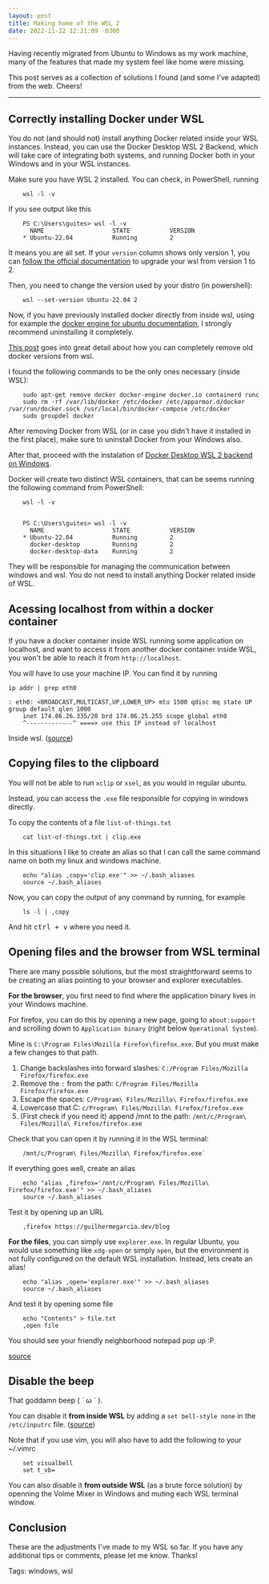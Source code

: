 ```yaml
---
layout: post
title: Making home of the WSL 2
date: 2022-11-22 12:21:09 -0300
---
```


Having recently migrated from Ubuntu to Windows as my work machine, many of the features that made my system feel like home were missing.

This post serves as a collection of solutions I found \(and some I've adapted\) from the web. Cheers!

<hr/>

## Correctly installing Docker under WSL

You do not \(and should not\) install anything Docker related inside your WSL instances. Instead, you can use the Docker Desktop WSL 2 Backend, which will take care of integrating both systems, and running Docker both in your Windows and in your WSL instances.

Make sure you have WSL 2 installed. You can check, in PowerShell, running

    	wsl -l -v

If you see output like this

    	PS C:\Users\guites> wsl -l -v
    	  NAME                   STATE           VERSION
    	* Ubuntu-22.04           Running         2

It means you are all set. If your `version` column shows only version 1, you can [follow the official documentation](https://learn.microsoft.com/en-us/windows/wsl/install#upgrade-version-from-wsl-1-to-wsl-2) to upgrade your wsl from version 1 to 2.

Then, you need to change the version used by your distro \(in powershell\):

    	wsl --set-version Ubuntu-22.04 2

Now, if you have previously installed docker directly from inside wsl, using for example the [docker engine for ubuntu documentation](https://docs.docker.com/engine/install/ubuntu/#install-using-the-repository), I strongly recommend uninstalling it completely.

[This post](https://docs.docker.com/desktop/windows/wsl/) goes into great detail about how you can completely remove old docker versions from wsl.

I found the following commands to be the only ones necessary \(inside WSL\):

    	sudo apt-get remove docker docker-engine docker.io containerd runc
    	sudo rm -rf /var/lib/docker /etc/docker /etc/apparmor.d/docker /var/run/docker.sock /usr/local/bin/docker-compose /etc/docker
    	sudo groupdel docker

After removing Docker from WSL \(or in case you didn't have it installed in the first place\), make sure to uninstall Docker from your Windows also.

After that, proceed with the instalation of [Docker Desktop WSL 2 backend on Windows](https://docs.docker.com/desktop/windows/wsl/).

Docker will create two distinct WSL containers, that can be seems running the following command from PowerShell:

    	wsl -l -v


    	PS C:\Users\guites> wsl -l -v
    	  NAME                   STATE           VERSION
    	* Ubuntu-22.04           Running         2
    	  docker-desktop         Running         2
    	  docker-desktop-data    Running         2

They will be responsible for managing the communication between windows and wsl. You do not need to install anything Docker related inside of WSL.

## Acessing localhost from within a docker container

If you have a docker container inside WSL running some application on localhost, and want to access it from another docker container inside WSL, you won't be able to reach it from `http://localhost`.

You will have to use your machine IP. You can find it by running

    ip addr | grep eth0

    : eth0: <BROADCAST,MULTICAST,UP,LOWER_UP> mtu 1500 qdisc mq state UP group default qlen 1000
        inet 174.86.26.335/20 brd 174.86.25.255 scope global eth0
    	^-------------^ ====> use this IP instead of localhost

Inside wsl. \([source](https://superuser.com/a/1642352)\)

## Copying files to the clipboard

You will not be able to run `xclip` or `xsel`, as you would in regular ubuntu.

Instead, you can access the `.exe` file responsible for copying in windows directly.

To copy the contents of a file `list-of-things.txt`

    	cat list-of-things.txt | clip.exe

In this situations I like to create an alias so that I can call the same command name on both my linux and windows machine.

    	echo "alias ,copy='clip.exe'" >> ~/.bash_aliases
    	source ~/.bash_aliases

Now, you can copy the output of any command by running, for example

    	ls -l | ,copy

And hit <kbd>ctrl + v</kbd> where you need it.

## Opening files and the browser from WSL terminal

There are many possible solutions, but the most straightforward seems to be creating an alias pointing to your browser and explorer executables.

**For the browser**, you first need to find where the application binary lives in your Windows machine.

For firefox, you can do this by opening a new page, going to `about:support` and scrolling down to `Application binary` \(right below `Operational System`\).

Mine is `C:\Program Files\Mozilla Firefox\firefox.exe`. But you must make a few changes to that path.

1. Change backslashes into forward slashes: `C:/Program Files/Mozilla Firefox/firefox.exe`
2. Remove the `:` from the path: `C/Program Files/Mozilla Firefox/firefox.exe`
3. Escape the spaces: `C/Program\ Files/Mozilla\ Firefox/firefox.exe`
4. Lowercase that C: `c/Program\ Files/Mozilla\ Firefox/firefox.exe`
5. \(First check if you need it\) append /mnt to the path: `/mnt/c/Program\ Files/Mozilla\ Firefox/firefox.exe`

Check that you can open it by running it in the WSL terminal:

    	/mnt/c/Program\ Files/Mozilla\ Firefox/firefox.exe`

If everything goes well, create an alias

    	echo "alias ,firefox='/mnt/c/Program\ Files/Mozilla\ Firefox/firefox.exe'" >> ~/.bash_aliases
    	source ~/.bash_aliases

Test it by opening up an URL

    	,firefox https://guilhermegarcia.dev/blog

**For the files**, you can simply use `explorer.exe`. In regular Ubuntu, you would use something like `xdg-open` or simply `open`, but the environment is not fully configured on the default WSL installation. Instead, lets create an alias!

    	echo "alias ,open='explorer.exe'" >> ~/.bash_aliases
    	source ~/.bash_aliases

And test it by opening some file

    	echo "Contents" > file.txt
    	,open file

You should see your friendly neighborhood notepad pop up :P.

[source](https://stackoverflow.com/questions/52691835/wsl-ubuntu-how-to-open-localhost-in-browser-from-bash-terminal)

## Disable the beep

That goddamn beep ( ` ω ´ ).

You can disable it **from inside WSL** by adding a `set bell-style none` in the `/etc/inputrc` file. \([source](https://stackoverflow.com/a/36726662)\)

Note that if you use vim, you will also have to add the following to your ~/.vimrc

    	set visualbell
    	set t_vb=

You can also disable it **from outside WSL** \(as a brute force solution\) by openning the Volme Mixer in Windows and muting each WSL terminal window.

## Conclusion

These are the adjustments I've made to my WSL so far. If you have any additional tips or comments, please let me know. Thanks!

Tags: windows, wsl
